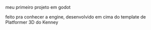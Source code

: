 meu primeiro projeto em godot

feito pra conhecer a engine, desenvolvido em cima do template de Platformer 3D do Kenney
